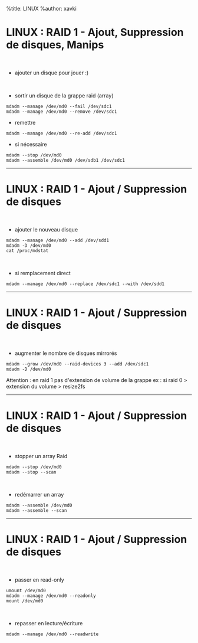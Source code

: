 %title: LINUX
%author: xavki


# LINUX : RAID 1 - Ajout, Suppression de disques, Manips


<br>

* ajouter un disque pour jouer :)

<br>

* sortir un disque de la grappe raid (array)

```
mdadm --manage /dev/md0 --fail /dev/sdc1
mdadm --manage /dev/md0 --remove /dev/sdc1
```

* remettre

```
mdadm --manage /dev/md0 --re-add /dev/sdc1
```

* si nécessaire

```
mdadm --stop /dev/md0
mdadm --assemble /dev/md0 /dev/sdb1 /dev/sdc1
```

-------------------------------------------------------------------

# LINUX : RAID 1 - Ajout / Suppression de disques


<br>

* ajouter le nouveau disque

```
mdadm --manage /dev/md0 --add /dev/sdd1
mdadm -D /dev/md0
cat /proc/mdstat
```

<br>

* si remplacement direct

```
mdadm --manage /dev/md0 --replace /dev/sdc1 --with /dev/sdd1
```

-------------------------------------------------------------------

# LINUX : RAID 1 - Ajout / Suppression de disques

<br>

* augmenter le nombre de disques mirrorés

```
mdadm --grow /dev/md0 --raid-devices 3 --add /dev/sdc1
mdadm -D /dev/md0
```

Attention : en raid 1 pas d'extension de volume de la grappe
	ex : si raid 0 > extension du volume > resize2fs

-------------------------------------------------------------------

# LINUX : RAID 1 - Ajout / Suppression de disques

<br>

* stopper un array Raid

```
mdadm --stop /dev/md0
mdadm --stop --scan
```

<br>

* redémarrer un array

```
mdadm --assemble /dev/md0
mdadm --assemble --scan
```

-------------------------------------------------------------------

# LINUX : RAID 1 - Ajout / Suppression de disques

<br>

* passer en read-only

```
umount /dev/md0
mdadm --manage /dev/md0 --readonly
mount /dev/md0
```

<br>

* repasser en lecture/écriture

```
mdadm --manage /dev/md0 --readwrite
```
